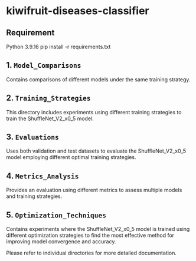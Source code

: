 # kiwifruit-diseases-classifier
## Requirement
Python 3.9.16
pip install -r requirements.txt

## 1. `Model_Comparisons`
Contains comparisons of different models under the same training strategy.

## 2. `Training_Strategies`
This directory includes experiments using different training strategies to train the ShuffleNet_V2_x0_5 model.

## 3. `Evaluations`
Uses both validation and test datasets to evaluate the ShuffleNet_V2_x0_5 model employing different optimal training strategies. 

## 4. `Metrics_Analysis`
Provides an evaluation using different metrics to assess multiple models and training strategies. 

## 5. `Optimization_Techniques`
Contains experiments where the ShuffleNet_V2_x0_5 model is trained using different optimization strategies to find the most effective method for improving model convergence and accuracy.

Please refer to individual directories for more detailed documentation.
